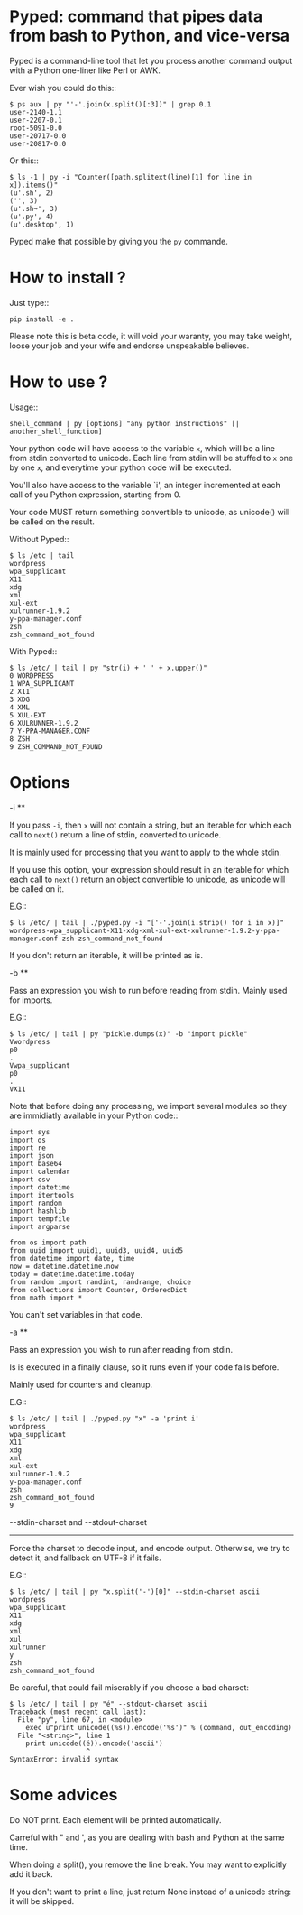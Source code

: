 Pyped: command that pipes data from bash to Python, and vice-versa
=================================================================

Pyped is a command-line tool that let you process another command output with a Python one-liner like Perl or AWK.

Ever wish you could do this::

    $ ps aux | py "'-'.join(x.split()[:3])" | grep 0.1
    user-2140-1.1
    user-2207-0.1
    root-5091-0.0
    user-20717-0.0
    user-20817-0.0

Or this::

    $ ls -1 | py -i "Counter([path.splitext(line)[1] for line in x]).items()"
    (u'.sh', 2)
    ('', 3)
    (u'.sh~', 3)
    (u'.py', 4)
    (u'.desktop', 1)


Pyped make that possible by giving you the `py` commande.

How to install ?
=================

Just type::

    pip install -e .

Please note this is beta code, it will void your waranty, you may take weight,
loose your job and your wife and endorse unspeakable believes.

How to use ?
=============

Usage::

    shell_command | py [options] "any python instructions" [| another_shell_function]

Your python code will have access to the variable `x`, which will be a line from
stdin converted to unicode. Each line from stdin will be stuffed to `x` one by
one `x`, and everytime your python code will be executed.

You'll also have access to the variable `i', an integer incremented at each
call of you Python expression, starting from 0.

Your code MUST return something convertible to unicode, as unicode() will be called on the result.

Without Pyped::

    $ ls /etc | tail
    wordpress
    wpa_supplicant
    X11
    xdg
    xml
    xul-ext
    xulrunner-1.9.2
    y-ppa-manager.conf
    zsh
    zsh_command_not_found

With Pyped::

    $ ls /etc/ | tail | py "str(i) + ' ' + x.upper()"
    0 WORDPRESS
    1 WPA_SUPPLICANT
    2 X11
    3 XDG
    4 XML
    5 XUL-EXT
    6 XULRUNNER-1.9.2
    7 Y-PPA-MANAGER.CONF
    8 ZSH
    9 ZSH_COMMAND_NOT_FOUND

Options
=======

-i
**

If you pass `-i`, then `x` will not contain a string, but an iterable for which
each call to `next()` return a line of stdin, converted to unicode.

It is mainly used for processing that you want to apply to the whole stdin.

If you use this option, your expression should result in an iterable for which
each call to `next()` return an object convertible to unicode, as unicode
will be called on it.

E.G::

    $ ls /etc/ | tail | ./pyped.py -i "['-'.join(i.strip() for i in x)]"
    wordpress-wpa_supplicant-X11-xdg-xml-xul-ext-xulrunner-1.9.2-y-ppa-manager.conf-zsh-zsh_command_not_found

If you don't return an iterable, it will be printed as is.

-b
**

Pass an expression you wish to run before reading from stdin.
Mainly used for imports.

E.G::

    $ ls /etc/ | tail | py "pickle.dumps(x)" -b "import pickle"
    Vwordpress
    p0
    .
    Vwpa_supplicant
    p0
    .
    VX11


Note that before doing any processing, we import several modules so they are
immidiatly available in your Python code::

    import sys
    import os
    import re
    import json
    import base64
    import calendar
    import csv
    import datetime
    import itertools
    import random
    import hashlib
    import tempfile
    import argparse

    from os import path
    from uuid import uuid1, uuid3, uuid4, uuid5
    from datetime import date, time
    now = datetime.datetime.now
    today = datetime.datetime.today
    from random import randint, randrange, choice
    from collections import Counter, OrderedDict
    from math import *

You can't set variables in that code.

-a
**

Pass an expression you wish to run after reading from stdin.

Is is executed in a finally clause, so it runs even if your code fails before.

Mainly used for counters and cleanup.

E.G::

    $ ls /etc/ | tail | ./pyped.py "x" -a 'print i'
    wordpress
    wpa_supplicant
    X11
    xdg
    xml
    xul-ext
    xulrunner-1.9.2
    y-ppa-manager.conf
    zsh
    zsh_command_not_found
    9


--stdin-charset and --stdout-charset
************************************

Force the charset to decode input, and encode output. Otherwise, we try to
detect it, and fallback on UTF-8 if it fails.

E.G::

    $ ls /etc/ | tail | py "x.split('-')[0]" --stdin-charset ascii
    wordpress
    wpa_supplicant
    X11
    xdg
    xml
    xul
    xulrunner
    y
    zsh
    zsh_command_not_found

Be careful, that could fail miserably if you choose a bad charset:

    $ ls /etc/ | tail | py "é" --stdout-charset ascii
    Traceback (most recent call last):
      File "py", line 67, in <module>
        exec u"print unicode((%s)).encode('%s')" % (command, out_encoding)
      File "<string>", line 1
        print unicode((é)).encode('ascii')
                       ^
    SyntaxError: invalid syntax

Some advices
=============

Do NOT print. Each element will be printed automatically.

Carreful with " and ', as you are dealing with bash and Python at the same time.

When doing a split(), you remove the line break. You may want to explicitly add it back.

If you don't want to print a line, just return None instead of a unicode string: it will be skipped.

